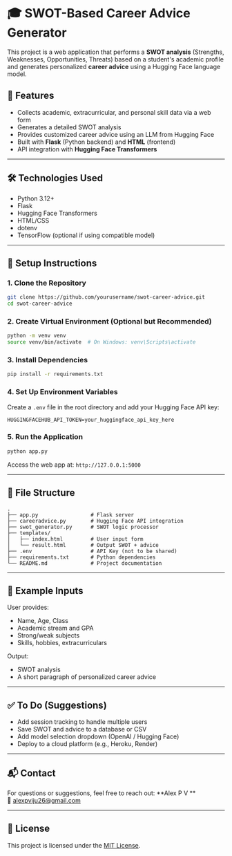 
# 🎓 SWOT-Based Career Advice Generator

This project is a web application that performs a **SWOT analysis** (Strengths, Weaknesses, Opportunities, Threats) based on a student's academic profile and generates personalized **career advice** using a Hugging Face language model.

## 📌 Features

- Collects academic, extracurricular, and personal skill data via a web form
- Generates a detailed SWOT analysis
- Provides customized career advice using an LLM from Hugging Face
- Built with **Flask** (Python backend) and **HTML** (frontend)
- API integration with **Hugging Face Transformers**

---

## 🛠️ Technologies Used

- Python 3.12+
- Flask
- Hugging Face Transformers
- HTML/CSS
- dotenv
- TensorFlow (optional if using compatible model)

---

## 🚀 Setup Instructions

### 1. Clone the Repository

```bash
git clone https://github.com/yourusername/swot-career-advice.git
cd swot-career-advice
```

### 2. Create Virtual Environment (Optional but Recommended)

```bash
python -m venv venv
source venv/bin/activate  # On Windows: venv\Scripts\activate
```

### 3. Install Dependencies

```bash
pip install -r requirements.txt
```

### 4. Set Up Environment Variables

Create a `.env` file in the root directory and add your Hugging Face API key:

```
HUGGINGFACEHUB_API_TOKEN=your_huggingface_api_key_here
```

### 5. Run the Application

```bash
python app.py
```

Access the web app at: `http://127.0.0.1:5000`

---

## 🧠 File Structure

```
.
├── app.py                 # Flask server
├── careeradvice.py        # Hugging Face API integration
├── swot_generator.py      # SWOT logic processor
├── templates/
│   ├── index.html         # User input form
│   └── result.html        # Output SWOT + advice
├── .env                   # API Key (not to be shared)
├── requirements.txt       # Python dependencies
└── README.md              # Project documentation
```

---

## 📄 Example Inputs

User provides:
- Name, Age, Class
- Academic stream and GPA
- Strong/weak subjects
- Skills, hobbies, extracurriculars

Output:
- SWOT analysis
- A short paragraph of personalized career advice

---

## ✅ To Do (Suggestions)

- Add session tracking to handle multiple users
- Save SWOT and advice to a database or CSV
- Add model selection dropdown (OpenAI / Hugging Face)
- Deploy to a cloud platform (e.g., Heroku, Render)

---

## 📬 Contact

For questions or suggestions, feel free to reach out:
**Alex P V **  
📧 alexpviju26@gmail.com

---

## 📜 License

This project is licensed under the [MIT License](LICENSE).
